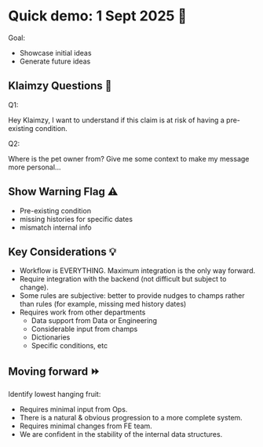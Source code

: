 # Quick demo: 1 Sept 2025 🚀

Goal:

- Showcase initial ideas
- Generate future ideas


## Klaimzy Questions 🔎

Q1:

Hey Klaimzy, I want to understand if this claim is at risk of having a pre-existing condition.

Q2:

Where is the pet owner from? Give me some context to make my message more personal...


## Show Warning Flag ⚠️

- Pre-existing condition
- missing histories for specific dates
- mismatch internal info


## Key Considerations 💡

- Workflow is EVERYTHING. Maximum integration is the only way forward.
- Require integration with the backend (not difficult but subject to change).
- Some rules are subjective: better to provide nudges to champs rather than rules (for example, missing med history dates)
- Requires work from other departments
    - Data support from Data or Engineering
    - Considerable input from champs
    - Dictionaries
    - Specific conditions, etc


## Moving forward ⏩

Identify lowest hanging fruit:

- Requires minimal input from Ops.
- There is a natural & obvious progression to a more complete system.
- Requires minimal changes from FE team.
- We are confident in the stability of the internal data structures.
